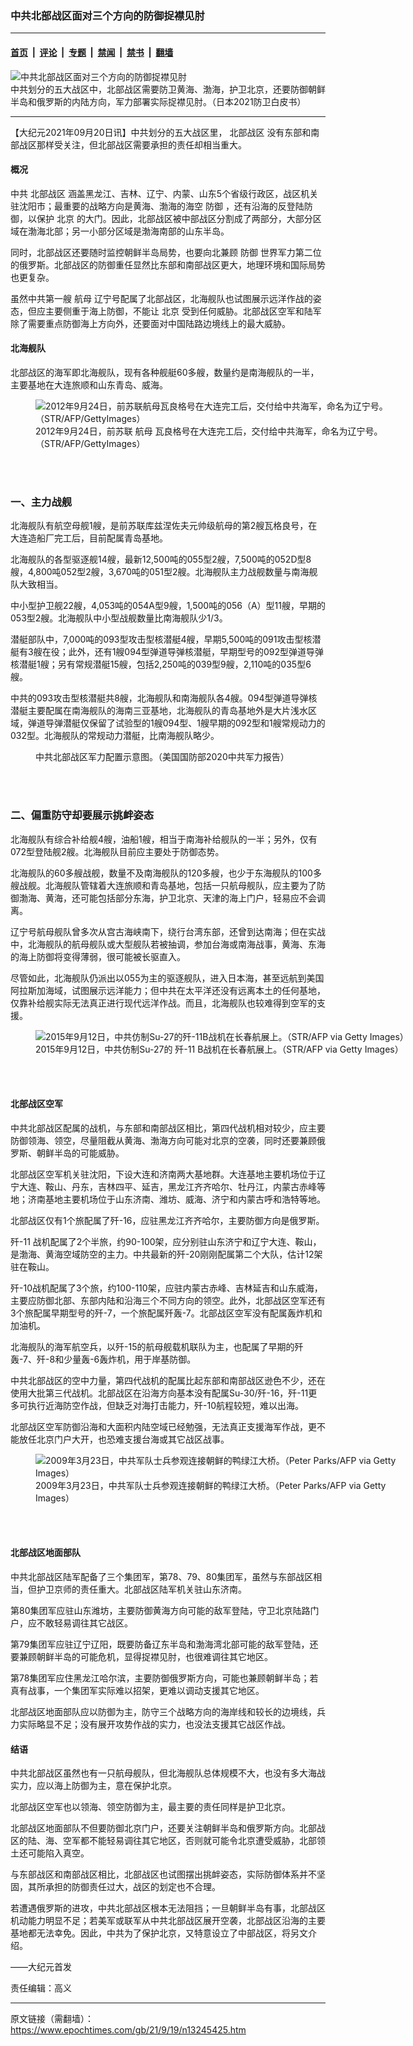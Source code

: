 ### 中共北部战区面对三个方向的防御捉襟见肘

---

#### [首页](../../../..?n13245425) &nbsp;|&nbsp; [评论](../../../../../epoch-comment?n13245425) &nbsp;|&nbsp; [专题](../../../../../epoch-special?n13245425) &nbsp;|&nbsp; [禁闻](../../../../../epoch-news?n13245425) &nbsp;|&nbsp; [禁书](../../../../../books?n13245425) &nbsp;|&nbsp; [翻墙](https://github.com/gfw-breaker/nogfw/blob/master/README.md?n13245425)


<div><img alt="中共北部战区面对三个方向的防御捉襟见肘" class="attachment-djy_600_400 size-djy_600_400 wp-post-image" src="https://i.epochtimes.com/assets/uploads/2021/09/id13220090-CCP-5-theaters_Japan2021-600x400.jpg"/>
<div class="caption">
 中共划分的五大战区中，北部战区需要防卫黄海、渤海，护卫北京，还要防御朝鲜半岛和俄罗斯的内陆方向，军力部署实际捉襟见肘。（日本2021防卫白皮书）
</div></div><hr/><div class="post_content" id="artbody" itemprop="articleBody">
 <!-- article content begin -->
 <p>
  【大纪元2021年09月20日讯】中共划分的五大战区里，
  <ok href="https://www.epochtimes.com/gb/tag/%E5%8C%97%E9%83%A8%E6%88%98%E5%8C%BA.html">
   北部战区
  </ok>
  没有东部和南部战区那样受关注，但北部战区需要承担的责任却相当重大。
 </p>
 <h4>
  <strong>
   概况
  </strong>
 </h4>
 <p>
  中共
  <ok href="https://www.epochtimes.com/gb/tag/%E5%8C%97%E9%83%A8%E6%88%98%E5%8C%BA.html">
   北部战区
  </ok>
  涵盖黑龙江、吉林、辽宁、内蒙、山东5个省级行政区，战区机关驻沈阳市；最重要的战略方向是黄海、渤海的海空
  <ok href="https://www.epochtimes.com/gb/tag/%E9%98%B2%E5%BE%A1.html">
   防御
  </ok>
  ，还有沿海的反登陆防御，以保护
  <ok href="https://www.epochtimes.com/gb/tag/%E5%8C%97%E4%BA%AC.html">
   北京
  </ok>
  的大门。因此，北部战区被中部战区分割成了两部分，大部分区域在渤海北部；另一小部分区域是渤海南部的山东半岛。
 </p>
 <p>
  同时，北部战区还要随时监控朝鲜半岛局势，也要向北兼顾
  <ok href="https://www.epochtimes.com/gb/tag/%E9%98%B2%E5%BE%A1.html">
   防御
  </ok>
  世界军力第二位的俄罗斯。北部战区的防御重任显然比东部和南部战区更大，地理环境和国际局势也更复杂。
 </p>
 <p>
  虽然中共第一艘
  <ok href="https://www.epochtimes.com/gb/tag/%E8%88%AA%E6%AF%8D.html">
   航母
  </ok>
  辽宁号配属了北部战区，北海舰队也试图展示远洋作战的姿态，但应主要侧重于海上防御，不能让
  <ok href="https://www.epochtimes.com/gb/tag/%E5%8C%97%E4%BA%AC.html">
   北京
  </ok>
  受到任何威胁。北部战区空军和陆军除了需要重点防御海上方向外，还要面对中国陆路边境线上的最大威胁。
 </p>
 <h4>
  <strong>
   北海舰队
  </strong>
 </h4>
 <p>
  北部战区的海军即北海舰队，现有各种舰艇60多艘，数量约是南海舰队的一半，主要基地在大连旅顺和山东青岛、威海。
 </p>
 <figure aria-describedby="caption-attachment-13245429" class="wp-caption aligncenter" id="attachment_13245429" style="width: 600px">
  <ok href="https://i.epochtimes.com/assets/uploads/2021/09/id13245429-GettyImages-152731060.jpg" target="_blank">
   <img alt="2012年9月24日，前苏联航母瓦良格号在大连完工后，交付给中共海军，命名为辽宁号。（STR/AFP/GettyImages）" class="size-large wp-image-13245429" src="https://i.epochtimes.com/assets/uploads/2021/09/id13245429-GettyImages-152731060-600x408.jpg"/>
  </ok>
  <br/><figcaption class="wp-caption-text" id="caption-attachment-13245429">
   2012年9月24日，前苏联
   <ok href="https://www.epochtimes.com/gb/tag/%E8%88%AA%E6%AF%8D.html">
    航母
   </ok>
   瓦良格号在大连完工后，交付给中共海军，命名为辽宁号。（STR/AFP/GettyImages）
  </figcaption><br/>
 </figure><br/>
 <h3>
  一、主力战舰
 </h3>
 <p>
  北海舰队有航空母舰1艘，是前苏联库兹涅佐夫元帅级航母的第2艘瓦格良号，在大连造船厂完工后，目前配属青岛基地。
 </p>
 <p>
  北海舰队的各型驱逐舰14艘，最新12,500吨的055型2艘，7,500吨的052D型8艘，4,800吨052型2艘，3,670吨的051型2艘。北海舰队主力战舰数量与南海舰队大致相当。
 </p>
 <p>
  中小型护卫舰22艘，4,053吨的054A型9艘，1,500吨的056（A）型11艘，早期的053型2艘。北海舰队中小型战舰数量比南海舰队少1/3。
 </p>
 <p>
  潜艇部队中，7,000吨的093型攻击型核潜艇4艘，早期5,500吨的091攻击型核潜艇有3艘在役；此外，还有1艘094型弹道导弹核潜艇，早期型号的092型弹道导弹核潜艇1艘；另有常规潜艇15艘，包括2,250吨的039型9艘，2,110吨的035型6艘。
 </p>
 <p>
  中共的093攻击型核潜艇共8艘，北海舰队和南海舰队各4艘。094型弹道导弹核潜艇主要配属在南海舰队的海南三亚基地，北海舰队的青岛基地外是大片浅水区域，弹道导弹潜艇仅保留了试验型的1艘094型、1艘早期的092型和1艘常规动力的032型。北海舰队的常规动力潜艇，比南海舰队略少。
 </p>
 <figure aria-describedby="caption-attachment-13245430" class="wp-caption aligncenter" id="attachment_13245430" style="width: 600px">
  <ok href="https://i.epochtimes.com/assets/uploads/2021/09/id13245430-Nothern-Theater_2020-DOD-CHINA-MILITARY-POWER-REPORT-FINAL.jpg" target="_blank">
   <img alt="" class="size-large wp-image-13245430" src="https://i.epochtimes.com/assets/uploads/2021/09/id13245430-Nothern-Theater_2020-DOD-CHINA-MILITARY-POWER-REPORT-FINAL-600x703.jpg"/>
  </ok>
  <br/><figcaption class="wp-caption-text" id="caption-attachment-13245430">
   中共北部战区军力配置示意图。（美国国防部2020中共军力报告）
  </figcaption><br/>
 </figure><br/>
 <h3>
  二、偏重防守却要展示挑衅姿态
 </h3>
 <p>
  北海舰队有综合补给舰4艘，油船1艘，相当于南海补给舰队的一半；另外，仅有072型登陆舰2艘。北海舰队目前应主要处于防御态势。
 </p>
 <p>
  北海舰队的60多艘战舰，数量不及南海舰队的120多艘，也少于东海舰队的100多艘战舰。北海舰队管辖着大连旅顺和青岛基地，包括一只航母舰队，应主要为了防御渤海、黄海，还可能包括部分东海，护卫北京、天津的海上门户，轻易应不会调离。
 </p>
 <p>
  辽宁号航母舰队曾多次从宫古海峡南下，绕行台湾东部，还曾到达南海；但在实战中，北海舰队的航母舰队或大型舰队若被抽调，参加台海或南海战事，黄海、东海的海上防御将变得薄弱，很可能被长驱直入。
 </p>
 <p>
  尽管如此，北海舰队仍派出以055为主的驱逐舰队，进入日本海，甚至远航到美国阿拉斯加海域，试图展示远洋能力；但中共在太平洋还没有远离本土的任何基地，仅靠补给舰实际无法真正进行现代远洋作战。而且，北海舰队也较难得到空军的支援。
 </p>
 <figure aria-describedby="caption-attachment-13245431" class="wp-caption aligncenter" id="attachment_13245431" style="width: 600px">
  <ok href="https://i.epochtimes.com/assets/uploads/2021/09/id13245431-GettyImages-487985362.jpg" target="_blank">
   <img alt="2015年9月12日，中共仿制Su-27的歼-11B战机在长春航展上。（STR/AFP via Getty Images）" class="size-large wp-image-13245431" src="https://i.epochtimes.com/assets/uploads/2021/09/id13245431-GettyImages-487985362-600x402.jpg"/>
  </ok>
  <br/><figcaption class="wp-caption-text" id="caption-attachment-13245431">
   2015年9月12日，中共仿制Su-27的
   <ok href="https://www.epochtimes.com/gb/tag/%E6%AD%BC-11.html">
    歼-11
   </ok>
   B战机在长春航展上。（STR/AFP via Getty Images）
  </figcaption><br/>
 </figure><br/>
 <h4>
  <strong>
   北部战区空军
  </strong>
 </h4>
 <p>
  中共北部战区配属的战机，与东部和南部战区相比，第四代战机相对较少，应主要防御领海、领空，尽量阻截从黄海、渤海方向可能对北京的空袭，同时还要兼顾俄罗斯、朝鲜半岛的可能威胁。
 </p>
 <p>
  北部战区空军机关驻沈阳，下设大连和济南两大基地群。大连基地主要机场位于辽宁大连、鞍山、丹东，吉林四平、延吉，黑龙江齐齐哈尔、牡丹江，内蒙古赤峰等地；济南基地主要机场位于山东济南、潍坊、威海、济宁和内蒙古呼和浩特等地。
 </p>
 <p>
  北部战区仅有1个旅配属了歼-16，应驻黑龙江齐齐哈尔，主要防御方向是俄罗斯。
 </p>
 <p>
  <ok href="https://www.epochtimes.com/gb/tag/%E6%AD%BC-11.html">
   歼-11
  </ok>
  战机配属了2个半旅，约90-100架，应分别驻山东济宁和辽宁大连、鞍山，是渤海、黄海空域防空的主力。中共最新的歼-20刚刚配属第二个大队，估计12架驻在鞍山。
 </p>
 <p>
  歼-10战机配属了3个旅，约100-110架，应驻内蒙古赤峰、吉林延吉和山东威海，主要应防御北部、东部内陆和沿海三个不同方向的领空。此外，北部战区空军还有3个旅配属早期型号的歼-7，一个旅配属歼轰-7。北部战区空军没有配属轰炸机和加油机。
 </p>
 <p>
  北海舰队的海军航空兵，以歼-15的航母舰载机联队为主，也配属了早期的歼轰-7、歼-8和少量轰-6轰炸机，用于岸基防御。
 </p>
 <p>
  中共北部战区的空中力量，第四代战机的配属比起东部和南部战区逊色不少，还在使用大批第三代战机。北部战区在沿海方向基本没有配属Su-30/歼-16，歼-11更多可执行近海防空作战，但缺乏对海打击能力，歼-10航程较短，难以出海。
 </p>
 <p>
  北部战区空军防御沿海和大面积内陆空域已经勉强，无法真正支援海军作战，更不能放任北京门户大开，也恐难支援台海或其它战区战事。
 </p>
 <figure aria-describedby="caption-attachment-13245432" class="wp-caption aligncenter" id="attachment_13245432" style="width: 600px">
  <ok href="https://i.epochtimes.com/assets/uploads/2021/09/id13245432-GettyImages-85559008.jpg" target="_blank">
   <img alt="2009年3月23日，中共军队士兵参观连接朝鲜的鸭绿江大桥。（Peter Parks/AFP via Getty Images）" class="size-large wp-image-13245432" src="https://i.epochtimes.com/assets/uploads/2021/09/id13245432-GettyImages-85559008-600x402.jpg"/>
  </ok>
  <br/><figcaption class="wp-caption-text" id="caption-attachment-13245432">
   2009年3月23日，中共军队士兵参观连接朝鲜的鸭绿江大桥。（Peter Parks/AFP via Getty Images）
  </figcaption><br/>
 </figure><br/>
 <h4>
  <strong>
   北部战区地面部队
  </strong>
 </h4>
 <p>
  中共北部战区陆军配备了三个集团军，第78、79、80集团军，虽然与东部战区相当，但护卫京师的责任重大。北部战区陆军机关驻山东济南。
 </p>
 <p>
  第80集团军应驻山东潍坊，主要防御黄海方向可能的敌军登陆，守卫北京陆路门户，应不敢轻易调往其它战区。
 </p>
 <p>
  第79集团军应驻辽宁辽阳，既要防备辽东半岛和渤海湾北部可能的敌军登陆，还要兼顾朝鲜半岛的可能危机，显得捉襟见肘，也很难调往其它地区。
 </p>
 <p>
  第78集团军应住黑龙江哈尔滨，主要防御俄罗斯方向，可能也兼顾朝鲜半岛；若真有战事，一个集团军实际难以招架，更难以调动支援其它地区。
 </p>
 <p>
  北部战区地面部队应以防御为主，防守三个战略方向的海岸线和较长的边境线，兵力实际略显不足；没有展开攻势作战的实力，也没法支援其它战区作战。
 </p>
 <h4>
  <strong>
   结语
  </strong>
 </h4>
 <p>
  中共北部战区虽然也有一只航母舰队，但北海舰队总体规模不大，也没有多大海战实力，应以海上防御为主，意在保护北京。
 </p>
 <p>
  北部战区空军也以领海、领空防御为主，最主要的责任同样是护卫北京。
 </p>
 <p>
  北部战区地面部队不但要防御北京门户，还要关注朝鲜半岛和俄罗斯方向。北部战区的陆、海、空军都不能轻易调往其它地区，否则就可能令北京遭受威胁，北部领土还可能陷入真空。
 </p>
 <p>
  与东部战区和南部战区相比，北部战区也试图摆出挑衅姿态，实际防御体系并不坚固，其所承担的防御责任过大，战区的划定也不合理。
 </p>
 <p>
  若遭遇俄罗斯的进攻，中共北部战区根本无法阻挡；一旦朝鲜半岛有事，北部战区机动能力明显不足；若美军或联军从中共北部战区展开空袭，北部战区沿海的主要基地都无法幸免。因此，中共为了保护北京，又特意设立了中部战区，将另文介绍。
 </p>
 <p>
  ——大纪元首发
 </p>
 <p>
  责任编辑：高义
 </p>
 <!-- article content end -->
 <div id="below_article_ad">
 </div>
</div>


---

原文链接（需翻墙）：https://www.epochtimes.com/gb/21/9/19/n13245425.htm